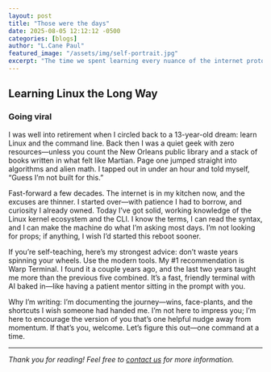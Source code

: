 ```yaml
---
layout: post
title: "Those were the days"
date: 2025-08-05 12:12:12 -0500
categories: [blogs]
author: "L.Cane Paul"
featured_image: "/assets/img/self-portrait.jpg"
excerpt: "The time we spent learning every nuance of the internet protocals html, css, and javascript..."
---
```


## Learning Linux the Long Way

### Going viral

I was well into retirement when I circled back to a 13-year-old dream: learn Linux and the command line. Back then I was a quiet geek with zero resources—unless you count the New Orleans public library and a stack of books written in what felt like Martian. Page one jumped straight into algorithms and alien math. I tapped out in under an hour and told myself, “Guess I’m not built for this.”

Fast-forward a few decades. The internet is in my kitchen now, and the excuses are thinner. I started over—with patience I had to borrow, and curiosity I already owned. Today I’ve got solid, working knowledge of the Linux kernel ecosystem and the CLI. I know the terms, I can read the syntax, and I can make the machine do what I’m asking most days. I’m not looking for props; if anything, I wish I’d started this reboot sooner.

If you’re self-teaching, here’s my strongest advice: don’t waste years spinning your wheels. Use the modern tools. My #1 recommendation is Warp Terminal. I found it a couple years ago, and the last two years taught me more than the previous five combined. It’s a fast, friendly terminal with AI baked in—like having a patient mentor sitting in the prompt with you.

Why I’m writing: I’m documenting the journey—wins, face-plants, and the shortcuts I wish someone had handed me. I’m not here to impress you; I’m here to encourage the version of you that’s one helpful nudge away from momentum. If that’s you, welcome. Let’s figure this out—one command at a time.

---

*Thank you for reading! Feel free to [contact us](mailto:contact@ipaul.us) for more information.*
